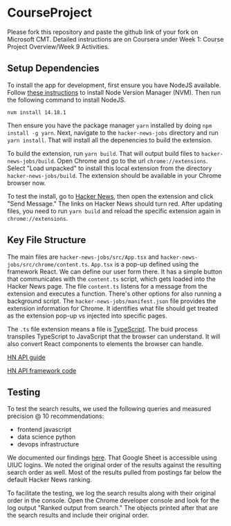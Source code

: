 # CourseProject

Please fork this repository and paste the github link of your fork on Microsoft CMT. Detailed instructions are on Coursera under Week 1: Course Project Overview/Week 9 Activities.

## Setup Dependencies

To install the app for development, first ensure you have NodeJS available. Follow [these instructions](https://github.com/nvm-sh/nvm#installing-and-updating) to install Node Version Manager (NVM). Then run the following command to install NodeJS.

```
nvm install 14.18.1
```

Then ensure you have the package manager `yarn` installed by doing `npm install -g yarn`. Next, navigate to the `hacker-news-jobs` directory and run `yarn install`. That will install all the depenencies to build the extension.

To build the extension, run `yarn build`. That will output build files to `hacker-news-jobs/build`. Open Chrome and go to the url `chrome://extensions`. Select "Load unpacked" to install this local extension from the directory `hacker-news-jobs/build`. The extension should be available in your Chrome browser now.

To test the install, go to [Hacker News](https://news.ycombinator.com), then open the extension and click "Send Message." The links on Hacker News should turn red. After updating files, you need to run `yarn build` and reload the specific extension again in `chrome://extensions`.

## Key File Structure

The main files are `hacker-news-jobs/src/App.tsx` and `hacker-news-jobs/src/chrome/content.ts`. `App.tsx` is a pop-up defined using the framework React. We can define our user form there. It has a simple button that communicates with the `content.ts` script, which gets loaded into the Hacker News page. The file `content.ts` listens for a message from the extension and executes a function. There's other options for also running a background script. The `hacker-news-jobs/manifest.json` file provides the extension information for Chrome. It identifies what file should get treated as the extension pop-up vs injected into specific pages.

The `.ts` file extension means a file is [TypeScript](https://www.typescriptlang.org/). The buid process transpiles TypeScript to JavaScript that the browser can understand. It will also convert React components to elements the browser can handle.

[HN API guide](https://github.com/HackerNews/API)

[HN API framework code](https://github.com/karpour/hackernews-api-ts)

## Testing

To test the search results, we used the following queries and measured precision @ 10 recommendations:

* frontend javascript
* data science python
* devops infrastructure

We documented our findings [here](https://docs.google.com/spreadsheets/d/1-DkfujZc6qVkG42upE_-XXvm2gTSTwqhBM8Nog3A8jg/edit?usp=sharing). That Google Sheet is accessible using UIUC logins. We noted the original order of the results against the resulting search order as well. Most of the results pulled from postings far below the default Hacker News ranking.

To facilitate the testing, we log the search results along with their original order in the console. Open the Chrome developer console and look for the log output "Ranked output from search." The objects printed after that are the search results and include their original order.
